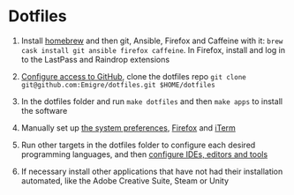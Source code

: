 # Dotfiles

1. Install [homebrew](https://brew.sh/) and then git, Ansible, Firefox and Caffeine with it: `brew cask install git ansible firefox caffeine`. In Firefox, install and log in to the LastPass and Raindrop extensions

2. [Configure access to GitHub](docs/GITHUB.md), clone the dotfiles repo `git clone git@github.com:Emigre/dotfiles.git $HOME/dotfiles`

3. In the dotfiles folder and run `make dotfiles` and then `make apps` to install the software

4. Manually set up [the system preferences](docs/OSX.md), [Firefox](docs/FIREFOX.md) and [iTerm](docs/ITERM.md)

5. Run other targets in the dotfiles folder to configure each desired programming languages, and then [configure IDEs, editors and tools](docs/IDES.md)

6. If necessary install other applications that have not had their installation automated, like the Adobe Creative Suite, Steam or Unity

